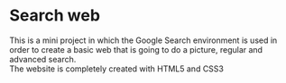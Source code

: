 # Search web

This is a mini project in which the Google Search environment is used in order to create a basic web that is going to do a picture, regular and advanced search.  
The website is completely created with HTML5 and CSS3

